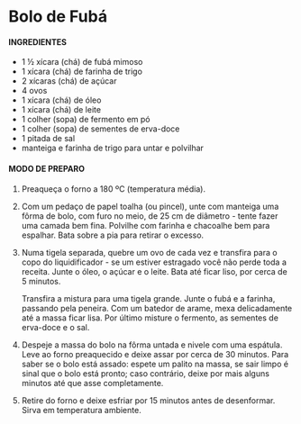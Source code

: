 # Bolo de Fubá

#### INGREDIENTES

- 1 ½ xícara (chá) de fubá mimoso
- 1 xícara (chá) de farinha de trigo
- 2 xícaras (chá) de açúcar
- 4 ovos
- 1 xícara (chá) de óleo
- 1 xícara (chá) de leite
- 1 colher (sopa) de fermento em pó
- 1 colher (sopa) de sementes de erva-doce
- 1 pitada de sal
- manteiga e farinha de trigo para untar e polvilhar



#### MODO DE PREPARO

1. Preaqueça o forno a 180 ºC (temperatura média). 

2. Com um pedaço de papel toalha (ou pincel), unte com manteiga uma fôrma de bolo, com furo no meio, de 25 cm de diâmetro - tente fazer uma camada bem fina. Polvilhe com farinha e chacoalhe bem para espalhar. Bata sobre a pia para retirar o excesso. 

3. Numa tigela separada, quebre um ovo de cada vez e transfira para o copo do liquidificador - se um estiver estragado você não perde toda a receita. Junte o óleo, o açúcar e o leite. Bata até ficar liso, por cerca de 5 minutos. 

   Transfira a mistura para uma tigela grande. Junte o fubá e a farinha, passando pela peneira. Com um batedor de arame, mexa delicadamente até a massa ficar lisa. Por último misture o fermento, as sementes de erva-doce e o sal. 

4. Despeje a massa do bolo na fôrma untada e nivele com uma espátula. Leve ao forno preaquecido e deixe assar por cerca de 30 minutos. Para saber se o bolo está assado: espete um palito na massa, se sair limpo é sinal que o bolo está pronto; caso contrário, deixe por mais alguns minutos até que asse completamente. 

5. Retire do forno e deixe esfriar por 15 minutos antes de desenformar. Sirva em temperatura ambiente.